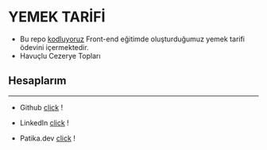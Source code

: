 # YEMEK TARİFİ

- Bu repo [kodluyoruz](https://kodluyoruz.org/) Front-end eğitimde oluşturduğumuz yemek tarifi ödevini içermektedir.
- Havuçlu Cezerye Topları

## Hesaplarım

---

* Github [click](https://github.com/altunc) !

* LinkedIn [click](https://www.linkedin.com/in/mehmetaltunc/) !

* Patika.dev [click](https://app.patika.dev/cblack) !
